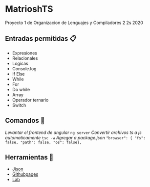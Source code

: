 # MatrioshTS
Proyecto 1 de Organizacion de Lenguajes y Compiladores 2 2s 2020

## Entradas permitidas 📋
* Expresiones 
* Relacionales
* Logicas
* Console.log
* If Else
* While
* For
* Do while
* Array
* Operador ternario
* Switch 

## Comandos 🔧
_Levantar el frontend de angular_
```ng server```
_Convertir archivos ts a js automaticamente_
```tsc -w```
_Agregar a package.json_
```"browser": { "fs": false, "path": false, "os": false},```
## Herramientas 🔧
* [Jison](https://zaa.ch/jison/)
* [Githubpages](https://medium.com/tech-insights/how-to-deploy-angular-apps-to-github-pages-gh-pages-896c4e10f9b4)
* [Lab](https://www.notion.so/Github-Pages-b7ee023c66654ad1961945fa0f51c4ef)
